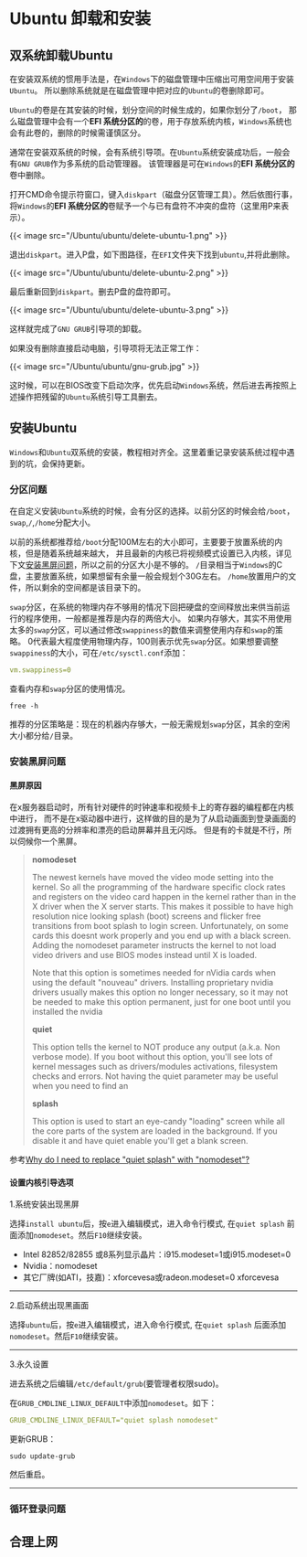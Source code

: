 # Ubuntu 卸载和安装


## 双系统卸载Ubuntu

在安装双系统的惯用手法是，在`Windows`下的磁盘管理中压缩出可用空间用于安装`Ubuntu`。
所以删除系统就是在磁盘管理中把对应的`Ubuntu`的卷删除即可。

`Ubuntu`的卷是在其安装的时候，划分空间的时候生成的，如果你划分了`/boot`，
那么磁盘管理中会有一个**EFI 系统分区的**的卷，用于存放系统内核，`Windows`系统也会有此卷的，删除的时候需谨慎区分。

通常在安装双系统的时候，会有系统引导项。在`Ubuntu`系统安装成功后，一般会有`GNU GRUB`作为多系统的启动管理器。
该管理器是可在`Windows`的**EFI 系统分区的**卷中删除。

打开CMD命令提示符窗口，键入`diskpart`（磁盘分区管理工具）。然后依图行事，
将`Windows`的**EFI 系统分区的**卷赋予一个与已有盘符不冲突的盘符（这里用P来表示）。

{{< image src="/Ubuntu/ubuntu/delete-ubuntu-1.png"  >}}

退出`diskpart`。进入P盘，如下图路径，在`EFI`文件夹下找到`ubuntu`,并将此删除。

{{< image src="/Ubuntu/ubuntu/delete-ubuntu-2.png"  >}}

最后重新回到`diskpart`。删去P盘的盘符即可。

{{< image src="/Ubuntu/ubuntu/delete-ubuntu-3.png"  >}}

这样就完成了`GNU GRUB`引导项的卸载。

如果没有删除直接启动电脑，引导项将无法正常工作：

{{< image src="/Ubuntu/ubuntu/gnu-grub.jpg"  >}}

这时候，可以在BIOS改变下启动次序，优先启动`Windows`系统，然后进去再按照上述操作把残留的`Ubuntu`系统引导工具删去。


## 安装Ubuntu

`Windows`和`Ubuntu`双系统的安装，教程相对齐全。这里着重记录安装系统过程中遇到的坑，会保持更新。

### 分区问题

在自定义安装`Ubuntu`系统的时候，会有分区的选择。以前分区的时候会给`/boot`，`swap`,`/`,`/home`分配大小。

以前的系统都推荐给`/boot`分配100M左右的大小即可，主要要于放置系统的内核，但是随着系统越来越大，
并且最新的内核已将视频模式设置已入内核，详见下文[安装黑屏问题](#安装黑屏问题")，所以之前的分区大小是不够的。
`/`目录相当于`Windows`的C盘，主要放置系统，如果想留有余量一般会规划个30G左右。
`/home`放置用户的文件，所以剩余的空间都是该目录下的。

`swap`分区，在系统的物理内存不够用的情况下回把硬盘的空间释放出来供当前运行的程序使用，一般都是推荐是内存的两倍大小。
如果内存够大，其实不用使用太多的`swap`分区，可以通过修改`swappiness`的数值来调整使用内存和`swap`的策略。
0代表最大程度使用物理内存，100则表示优先`swap`分区。如果想要调整`swappiness`的大小，可在`/etc/sysctl.conf`添加：

```yaml
vm.swappiness=0
```

查看内存和`swap`分区的使用情况。

```shell
free -h
```

推荐的分区策略是：现在的机器内存够大，一般无需规划`swap`分区，其余的空闲大小都分给`/`目录。

### 安装黑屏问题

#### 黑屏原因

在x服务器启动时，所有针对硬件的时钟速率和视频卡上的寄存器的编程都在内核中进行，
而不是在x驱动器中进行，这样做的目的是为了从启动画面到登录画面的过渡拥有更高的分辨率和漂亮的启动屏幕并且无闪烁。
但是有的卡就是不行，所以伺候你一个黑屏。

>**nomodeset**
> 
>The newest kernels have moved the video mode setting into the kernel.
> So all the programming of the hardware specific clock rates and registers on the video card happen in the kernel rather than in the X driver when the X server starts.
> This makes it possible to have high resolution nice looking splash (boot) screens and flicker free transitions from boot splash to login screen. 
> Unfortunately, on some cards this doesnt work properly and you end up with a black screen.
> Adding the nomodeset parameter instructs the kernel to not load video drivers and use BIOS modes instead until X is loaded.
> 
>Note that this option is sometimes needed for nVidia cards when using the default "nouveau" drivers.
> Installing proprietary nvidia drivers usually makes this option no longer necessary, 
> so it may not be needed to make this option permanent, just for one boot until you installed the nvidia
>
>**quiet**
> 
>This option tells the kernel to NOT produce any output (a.k.a. Non verbose mode).
> If you boot without this option, you'll see lots of kernel messages such as drivers/modules activations,
> filesystem checks and errors. Not having the quiet parameter may be useful when you need to find an
>
>**splash**
> 
>This option is used to start an eye-candy "loading" screen while all the core parts of the system are loaded in the background. 
> If you disable it and have quiet enable you'll get a blank screen.

参考[Why do I need to replace "quiet splash" with "nomodeset"?]

#### 设置内核引导选项

1.系统安装出现黑屏

选择`install ubuntu`后，按`e`进入编辑模式，进入命令行模式, 在`quiet splash` 前面添加`nomodeset`。然后`F10`继续安装。

- Intel 82852/82855 或8系列显示晶片：i915.modeset=1或i915.modeset=0
- Nvidia：nomodeset
- 其它厂牌(如ATI，技嘉)：xforcevesa或radeon.modeset=0 xforcevesa

***

2.启动系统出现黑画面

选择`ubuntu`后，按`e`进入编辑模式，进入命令行模式, 在`quiet splash` 后面添加`nomodeset`。然后`F10`继续安装。

***

3.永久设置

进去系统之后编辑`/etc/default/grub`(要管理者权限sudo)。


在`GRUB_CMDLINE_LINUX_DEFAULT`中添加`nomodeset`。如下：

```yaml
GRUB_CMDLINE_LINUX_DEFAULT="quiet splash nomodeset"
```

更新GRUB： 
```shell
sudo update-grub
```
然后重启。

***

### 循环登录问题

## 合理上网





[Why do I need to replace "quiet splash" with "nomodeset"?]: https://askubuntu.com/questions/1024895/why-do-i-need-to-replace-quiet-splash-with-nomodeset



